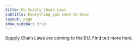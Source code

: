 ```yaml
---
title: EU Supply Chain Laws
subtitle: Everything you need to know
layout: page
show_sidebar: true
---
```


Supply Chain Laws are coming to the EU. Find out more here.